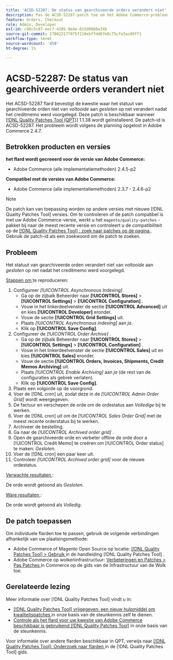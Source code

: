 ```yaml
---
title: 'ACSD-52287: De status van gearchiveerde orders verandert niet'
description: Pas de ACSD-52287-patch toe om het Adobe Commerce-probleem op te lossen waarbij de status van gearchiveerde bestellingen niet verandert van *completed* in *closed* op het raster nadat het creditmemo is verzonden.
feature: Orders, Checkout
role: Admin, Developer
exl-id: c88c5c87-eec7-4105-9e4e-815d0888a34b
source-git-commit: 178023177975f210ebf7dd07e8c75cfe3ac89ff1
workflow-type: tm+mt
source-wordcount: '459'
ht-degree: 1%

---
```


# ACSD-52287: De status van gearchiveerde orders verandert niet

Het ACSD-52287 flard bevestigt de kwestie waar het statuut van gearchiveerde orden niet van *voltooide* aan *gesloten* op net verandert nadat het creditmemo werd voorgelegd. Deze patch is beschikbaar wanneer [[!DNL Quality Patches Tool (QPT)]](/help/announcements/adobe-commerce-announcements/magento-quality-patches-released-new-tool-to-self-serve-quality-patches.md) 1.1.38 wordt geïnstalleerd. De patch-id is ACSD-52287. Het probleem wordt volgens de planning opgelost in Adobe Commerce 2.4.7.

## Betrokken producten en versies

**het flard wordt gecreeerd voor de versie van Adobe Commerce:**

* Adobe Commerce (alle implementatiemethoden) 2.4.5-p2

**Compatibel met de versies van Adobe Commerce:**

* Adobe Commerce (alle implementatiemethoden) 2.3.7 - 2.4.6-p2

>[!NOTE]
>
>De patch kan van toepassing worden op andere versies met nieuwe [!DNL Quality Patches Tool] versies. Om te controleren of de patch compatibel is met uw Adobe Commerce-versie, werkt u het `magento/quality-patches` -pakket bij naar de meest recente versie en controleert u de compatibiliteit op de [[!DNL Quality Patches Tool] : zoek naar patches op de pagina ](https://experienceleague.adobe.com/tools/commerce-quality-patches/index.html) . Gebruik de patch-id als een zoekwoord om de patch te zoeken.

## Probleem

Het statuut van gearchiveerde orden verandert niet van *voltooide* aan *gesloten* op net nadat het creditmemo werd voorgelegd.

<u> Stappen om </u> te reproduceren:

1. Configureer *[!UICONTROL Asynchronous Indexing]*.
   * Ga op de zijbalk Beheerder naar **[!UICONTROL Stores]** > **[!UICONTROL Settings]** > **[!UICONTROL Configuration]** .
   * Vouw in het linkerdeelvenster de sectie **[!UICONTROL Advanced]** uit en kies **[!UICONTROL Developer]** eronder.
   * Vouw de sectie **[!UICONTROL Grid Settings]** uit.
   * Plaats *[!UICONTROL Asynchronous indexing]* aan *ja*.
   * Klik op **[!UICONTROL Save Config]**.
1. Configureer de *[!UICONTROL Order Archive]* .
   * Ga op de zijbalk Beheerder naar **[!UICONTROL Stores]** > **[!UICONTROL Settings]** > **[!UICONTROL Configuration]** .
   * Vouw in het linkerdeelvenster de sectie **[!UICONTROL Sales]** uit en kies **[!UICONTROL Sales]** eronder.
   * Vouw de sectie **[!UICONTROL Orders, Invoices, Shipments, Credit Memos Archiving]** uit.
   * Plaats *[!UICONTROL Enable Archiving]* aan *ja* (de rest van de configuraties als gebrek verlaten).
   * Klik op **[!UICONTROL Save Config]**.
1. Plaats een volgorde op de voorgrond.
1. Voer de [!DNL cron] uit, zodat deze in de *[!UICONTROL Admin Order Grid]* wordt weergegeven.
1. De factuur en verschepen de orde om de ordestatus aan *Volledige* bij te werken.
1. Voer de [!DNL cron] uit om de *[!UICONTROL Sales Order Grid]* met de meest recente orderstatus bij te werken.
1. Archiveer de bestelling.
1. Ga naar de *[!UICONTROL Archived order grid]* .
1. Open de gearchiveerde orde en verbeter offline de orde door a [!UICONTROL Credit Memo] te creëren om [!UICONTROL Order status] te maken: *Gesloten*.
1. Voer de [!DNL cron] een paar keer uit.
1. Controleer *[!UICONTROL Archived order grid]* voor de nieuwe ordestatus.

<u> Verwachte resultaten </u>:

De orde wordt getoond als *Gesloten*.

<u> Ware resultaten </u>:

De orde wordt getoond als *Volledig*.

## De patch toepassen

Om individuele flarden toe te passen, gebruik de volgende verbindingen afhankelijk van uw plaatsingsmethode:

* Adobe Commerce of Magento Open Source op locatie: [[!DNL Quality Patches Tool]  > Gebruik ](https://experienceleague.adobe.com/docs/commerce-operations/tools/quality-patches-tool/usage.html) in de handleiding [!DNL Quality Patches Tool] .
* Adobe Commerce op wolkeninfrastructuur: [ Verbeteringen en Patches > Pas Patches ](https://experienceleague.adobe.com/docs/commerce-cloud-service/user-guide/develop/upgrade/apply-patches.html) in Commerce op de gids van de Infrastructuur van de Wolk toe.

## Gerelateerde lezing

Meer informatie over [!DNL Quality Patches Tool] vindt u in:

* [[!DNL Quality Patches Tool]  vrijgegeven: een nieuw hulpmiddel om kwaliteitspatches ](/help/announcements/adobe-commerce-announcements/magento-quality-patches-released-new-tool-to-self-serve-quality-patches.md) in onze basis van de steunkennis zelf te dienen.
* [ Controle als het flard voor uw kwestie van Adobe Commerce beschikbaar is gebruikend  [!DNL Quality Patches Tool]](/help/support-tools/patches-available-in-qpt-tool/check-patch-for-magento-issue-with-magento-quality-patches.md) in onze basis van de steunkennis.

Voor informatie over andere flarden beschikbaar in QPT, verwijs naar [[!DNL Quality Patches Tool]: Onderzoek naar flarden ](https://experienceleague.adobe.com/tools/commerce-quality-patches/index.html) in de [!DNL Quality Patches Tool] gids.
